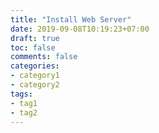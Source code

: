 ```yaml
---
title: "Install Web Server"
date: 2019-09-08T10:19:23+07:00
draft: true
toc: false
comments: false
categories:
- category1
- category2
tags:
- tag1
- tag2
---
```



<!--more-->

